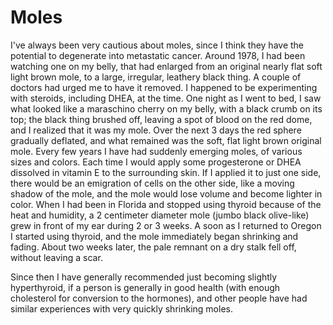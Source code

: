 # Moles

I've always been very cautious about moles, since I think they have the potential to degenerate into metastatic cancer. Around 1978, I had been watching one on my belly, that had enlarged from an original nearly flat soft light brown mole, to a large, irregular, leathery black thing. A couple of doctors had urged me to have it removed. I happened to be experimenting with steroids, including DHEA, at the time. One night as I went to bed, I saw what looked like a maraschino cherry on my belly, with a black crumb on its top; the black thing brushed off, leaving a spot of blood on the red dome, and I realized that it was my mole. Over the next 3 days the red sphere gradually deflated, and what remained was the soft, flat light brown original mole. Every few years I have had suddenly emerging moles, of various sizes and colors. Each time I would apply some progesterone or DHEA dissolved in vitamin E to the surrounding skin. If I applied it to just one side, there would be an emigration of cells on the other side, like a moving shadow of the mole, and the mole would lose volume and become lighter in color. When I had been in Florida and stopped using thyroid because of the heat and humidity, a 2 centimeter diameter mole (jumbo black olive-like) grew in front of my ear during 2 or 3 weeks. A soon as I returned to Oregon I started using thyroid, and the mole immediately began shrinking and fading. About two weeks later, the pale remnant on a dry stalk fell off, without leaving a scar.

Since then I have generally recommended just becoming slightly hyperthyroid, if a person is generally in good health (with enough cholesterol for conversion to the hormones), and other people have had similar experiences with very quickly shrinking moles.
